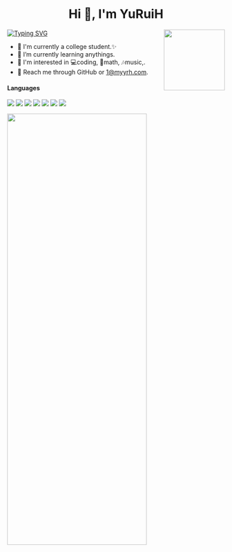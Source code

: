 <h1 align="center">Hi 👋, I'm YuRuiH</h1>
<a href="https://git.io/typing-svg"><img src="https://readme-typing-svg.demolab.com?font=Fira+Code&pause=1000&random=false&width=435&lines=Working+Towards+Backend+Development+from+China" alt="Typing SVG" /></a>
<img align="right" height="141" src="https://github-readme-stats.vercel.app/api?username=xia0ne&theme=tokyonight&show_icons=true&count_private=true&hide_border=true">
<!-- ![](https://github-readme-stats.vercel.app/api?username=zzyyyl&theme=tokyonight&show_icons=true&count_private=true) -->

- 🐶 I'm currently a college student.✨
- 🌱 I’m currently learning anythings.
- 👀 I'm interested in 💻coding, 📝math, 🎶music,.
- 📧 Reach me through GitHub or 1@myyrh.com.

#### Languages
![](https://img.shields.io/badge/C++-00599C?logo=cplusplus&logoColor=fff)
![](https://img.shields.io/badge/C-00599C?logo=c&logoColor=fff)
![](https://img.shields.io/badge/Goland-743ea2?logo=Goland&logoColor=fff)
![](https://img.shields.io/badge/Python-743ea2?logo=python&logoColor=fff)
![](https://img.shields.io/badge/Java-743ea2?logo=java&logoColor=fff)
![](https://img.shields.io/badge/JavaScript-00599C?logo=javascript&logoColor=fff)
![](https://img.shields.io/badge/HTML5-dd3364?logo=html5&logoColor=fff)

<img style="width: 80%; height: 25vh" src="https://readme.app.surmon.me/api/render?template_id=github-top-languages&props.username=xia0ne" />
